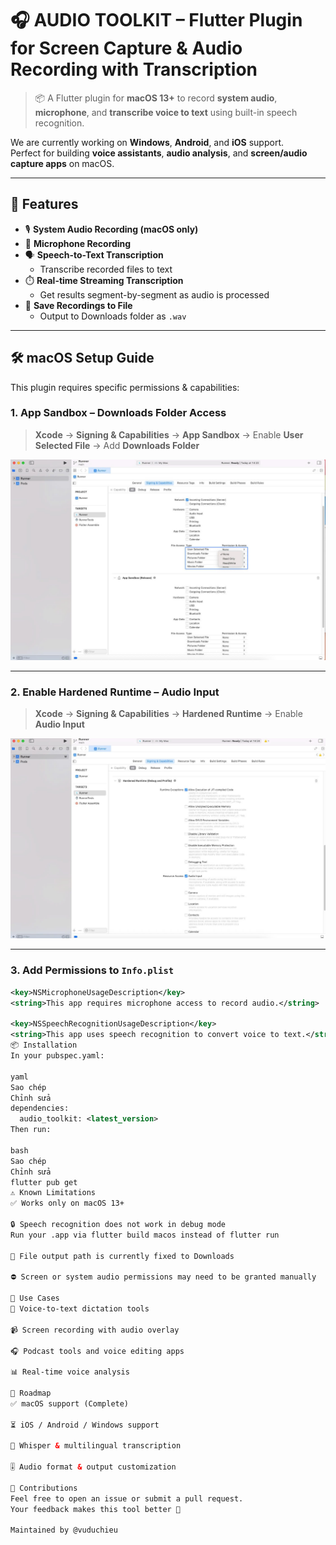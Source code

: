 # 🎧 AUDIO TOOLKIT – Flutter Plugin for Screen Capture & Audio Recording with Transcription

> 📦 A Flutter plugin for **macOS 13+** to record **system audio**, **microphone**, and **transcribe voice to text** using built-in speech recognition.

We are currently working on **Windows**, **Android**, and **iOS** support.  
Perfect for building **voice assistants**, **audio analysis**, and **screen/audio capture apps** on macOS.

---

## 🧠 Features

- 🎙️ **System Audio Recording (macOS only)**
- 🎤 **Microphone Recording**
- 🗣️ **Speech-to-Text Transcription**
  - Transcribe recorded files to text
- ⏱️ **Real-time Streaming Transcription**
  - Get results segment-by-segment as audio is processed
- 📁 **Save Recordings to File**
  - Output to Downloads folder as `.wav`

---

## 🛠️ macOS Setup Guide

This plugin requires specific permissions & capabilities:

### 1. App Sandbox – Downloads Folder Access
> **Xcode** → **Signing & Capabilities** → **App Sandbox** → Enable **User Selected File** → Add **Downloads Folder**

![sandbox config](https://raw.githubusercontent.com/vuduchiieu/audio_toolkit/main/images/1.jpg)

---

### 2. Enable Hardened Runtime – Audio Input
> **Xcode** → **Signing & Capabilities** → **Hardened Runtime** → Enable **Audio Input**

![runtime config](https://raw.githubusercontent.com/vuduchiieu/audio_toolkit/main/images/2.jpg)

---

### 3. Add Permissions to `Info.plist`

```xml
<key>NSMicrophoneUsageDescription</key>
<string>This app requires microphone access to record audio.</string>

<key>NSSpeechRecognitionUsageDescription</key>
<string>This app uses speech recognition to convert voice to text.</string>
📦 Installation
In your pubspec.yaml:

yaml
Sao chép
Chỉnh sửa
dependencies:
  audio_toolkit: <latest_version>
Then run:

bash
Sao chép
Chỉnh sửa
flutter pub get
⚠️ Known Limitations
✅ Works only on macOS 13+

🔒 Speech recognition does not work in debug mode
Run your .app via flutter build macos instead of flutter run

📁 File output path is currently fixed to Downloads

⛔ Screen or system audio permissions may need to be granted manually

🧭 Use Cases
🎤 Voice-to-text dictation tools

📹 Screen recording with audio overlay

🎧 Podcast tools and voice editing apps

📊 Real-time voice analysis

🔮 Roadmap
✅ macOS support (Complete)

⏳ iOS / Android / Windows support

📜 Whisper & multilingual transcription

🎚️ Audio format & output customization

🤝 Contributions
Feel free to open an issue or submit a pull request.
Your feedback makes this tool better 💜

Maintained by @vuduchieu